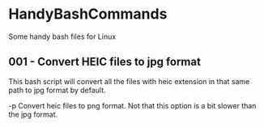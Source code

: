 # HandyBashCommands

Some handy bash files for Linux

## 001 - Convert HEIC files to jpg format

This bash script will convert all the files with heic extension in that same path to jpg format by default.

-p
Convert heic files to png format. Not that this option is a bit slower than the jpg format.
